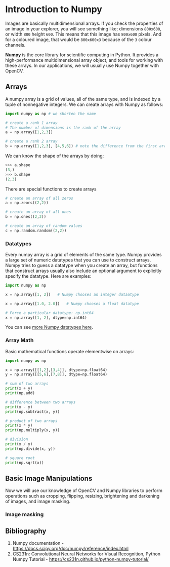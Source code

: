 # Introduction to Numpy

Images are basically multidimensional arrays. If you check the properties of an image in your explorer, you will see something like; dimensions `800x600`, or width `800` height `600`. This means that this image has `800x600` pixels. And for a coloured image, that would be `800x600x3` because of the `3` colour channels. 

**Numpy** is the core library for scientific computing in Python. It provides a high-performance multidimensional array object, and tools for working with these arrays. In our applications, we will usually use Numpy together with OpenCV.

## Arrays

A numpy array is a grid of values, all of the same type, and is indexed by a tuple of nonnegative integers. We can create arrays with Numpy as follows:

```python
import numpy as np # we shorten the name

# create a rank 1 array
# The number of dimensions is the rank of the array
a = np.array([1,2,3])

# create a rank 2 array
b = np.array([1,2,3], [4,5,6]) # note the difference from the first array

```

We can know the shape of the arrays by doing;

```python
>>> a.shape
(3,)
>>> b.shape
(2,3)
```

There are special functions to create arrays

```python
# create an array of all zeros
a = np.zeors((2,2))

# create an array of all ones
b = np.ones((2,2))

# create an array of random values
c = np.random.random((2,2))
```

### Datatypes

Every numpy array is a grid of elements of the same type. Numpy provides a large set of numeric datatypes that you can use to construct arrays. Numpy tries to guess a datatype when you create an array, but functions that construct arrays usually also include an optional argument to explicitly specify the datatype. Here are examples:

```python
import numpy as np

x = np.array([1, 2])   # Numpy chooses an integer dataatype

x = np.array([1.0, 2.0])   # Numpy chooses a float datatype

# Force a particular datatype: np.int64
x = np.array([1, 2], dtype=np.int64)
```
You can see [more Numpy datatypes here](https://docs.scipy.org/doc/numpy/reference/arrays.dtypes.html).


### Array Math

Basic mathematical functions operate elementwise on arrays:

```python
import numpy as np

x = np.array([[1,2],[3,4]], dtype=np.float64)
y = np.array([[5,6],[7,8]], dtype=np.float64)

# sum of two arrays
print(x + y)
print(np.add)

# difference between two arrays
print(x - y)
print(np.subtract(x, y))

# product of two arrays
print(x * y)
print(np.multiply(x, y))

# division
print(x / y)
print(np.divide(x, y))

# square root
print(np.sqrt(x))
```

## Basic Image Manipulations

Now we will use our knowledge of OpenCV and Numpy libraries to perform operations such as cropping, flipping, resizing, brightening and darkening of images, and image masking.


### Image masking

## Bibliography

1. Numpy documentation - https://docs.scipy.org/doc/numpy/reference/index.html
2. CS231n: Convolutional Neural Networks for Visual Recognition, Python Numpy Tutorial - https://cs231n.github.io/python-numpy-tutorial/